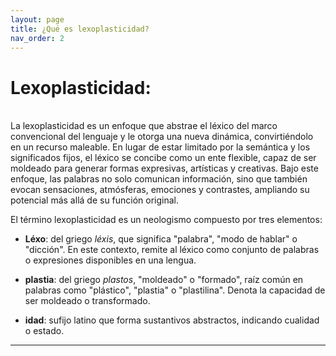 ```yaml
---
layout: page
title: ¿Qué es lexoplasticidad?
nav_order: 2
---
```

# Lexoplasticidad:
<br>
La lexoplasticidad es un enfoque que abstrae el léxico del marco convencional del lenguaje y le otorga una nueva dinámica, convirtiéndolo en un recurso maleable. En lugar de estar limitado por la semántica y los significados fijos, el léxico se concibe como un ente flexible, capaz de ser moldeado para generar formas expresivas, artísticas y creativas. Bajo este enfoque, las palabras no solo comunican información, sino que también evocan sensaciones, atmósferas, emociones y contrastes, ampliando su potencial más allá de su función original.


El término lexoplasticidad es un neologismo compuesto por tres elementos:

- **Léxo**: del griego _léxis_, que significa "palabra", "modo de hablar" o "dicción". En este contexto, remite al léxico como conjunto de palabras o expresiones disponibles en una lengua.
    
- **plastia**: del griego _plastos_, "moldeado" o "formado", raíz común en palabras como "plástico", "plastia" o "plastilina". Denota la capacidad de ser moldeado o transformado.
    
- **idad**: sufijo latino que forma sustantivos abstractos, indicando cualidad o estado.
    


---
